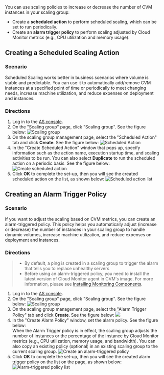 You can use scaling policies to increase or decrease the number of CVM instances in your scaling group:
- Create a **scheduled action** to perform scheduled scaling, which can be set to run periodically.
- Create an **alarm trigger policy** to perform scaling adjusted by Cloud Monitor metrics (e.g., CPU utilization and memory usage).

## Creating a Scheduled Scaling Action

### Scenario

Scheduled Scaling works better in business scenarios where volume is stable and predictable. You can use it to automatically add/remove CVM instances at a specified point of time or periodically to meet changing needs, increase machine utilization, and reduce expenses on deployment and instances. 

### Directions

1. Log in to the [AS console](https://console.cloud.tencent.com/autoscaling).
2. On the "Scaling group" page, click "Scaling group". See the figure below:
![Scaling group](https://main.qcloudimg.com/raw/2bd1126836549e378ac52a664e107e79.png)
3. On the scaling group management page, select the "Scheduled Action" tab and click **Create**. See the figure below:
![Scheduled Action](https://main.qcloudimg.com/raw/50a8f16c5826b2b1886e1e9aabba8671.png)
4. In the "Create Scheduled Action" window that pops up, specify information such as the action name, execution startup time, and scaling activities to be run. You can also select **Duplicate** to run the scheduled action on a periodic basis. See the figure below:
![Create scheduled action](https://main.qcloudimg.com/raw/196e482efed765613323dea3703532e7.png)
5. Click **OK** to complete the set-up, then you will see the created scheduled action on the list, as shown below:
![Scheduled action list](https://main.qcloudimg.com/raw/3bd91d894eeefb2b3fc5119500694574.png)

## Creating an Alarm Trigger Policy

### Scenario

If you want to adjust the scaling based on CVM metrics, you can create an alarm-triggered policy. This policy helps you automatically adjust (increase or decrease) the number of instances in your scaling group to handle dynamic volumes, increase machine utilization, and reduce expenses on deployment and instances.

### Directions

>- By default,  a ping is created in a scaling group to trigger the alarm that tells you to replace unhealthy servers.
> - Before using an alarm-triggered policy, you need to install the latest version of Cloud Monitor agent in CVM's image. For more information, please see [Installing Monitoring Components](https://intl.cloud.tencent.com/document/product/248/6211).

1. Log in to the [AS console](https://console.cloud.tencent.com/autoscaling).
2. On the "Scaling group" page, click "Scaling group". See the figure below:
![Scaling group](https://main.qcloudimg.com/raw/2bd1126836549e378ac52a664e107e79.png)
3. On the scaling group management page, select the "Alarm Trigger Policy" tab and click **Create**. See the figure below:
![](https://main.qcloudimg.com/raw/c3e776e6e456d2e6fa1ddd5e63e26653.png)
4. In the "Create Alarm Policy" window, set the alarm policy. See the figure below:  
When the Alarm Trigger policy is in effect, the scaling group adjusts the number of instances or the percentage of the instance by Cloud Monitor metrics (e.g., CPU utilization, memory usage, and bandwidth). You can also copy an existing policy (optional) in an existing scaling group to the current scaling group.
![Create an alarm-triggered policy](https://main.qcloudimg.com/raw/696dd366766aac9dce3e966bc86922ec.png)
5. Click **OK** to complete the set-up, then you will see the created alarm trigger policy on the list on the page, as shown below:
![Alarm-triggered policy list](https://main.qcloudimg.com/raw/47324c543af7f14dc6b11c26494346b2.png)



